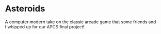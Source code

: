 # Asteroids
A computer modern take on the classic arcade game that some friends and I whipped up for our APCS final project!
